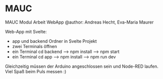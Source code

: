 # MAUC
MAUC Modul Arbeit WebApp
@author: Andreas Hecht, Eva-Maria Maurer

Web-App mit Svelte: 
- app und backend Ordner in Svelte Projekt
- zwei Terminals öffnen
- ein Terminal cd backend --> npm install --> npm start
- ein Terminal cd app --> npm install --> npm run dev

Gleichzeitig müssen der Arduino angeschlossen sein und Node-RED laufen. 
Viel Spaß beim Puls messen :) 
